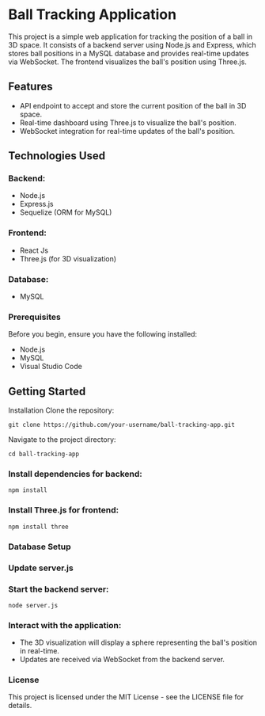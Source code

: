 # Ball Tracking Application
This project is a simple web application for tracking the position of a ball in 3D space. It consists of a backend server using Node.js and Express, which stores ball positions in a MySQL database and provides real-time updates via WebSocket. The frontend visualizes the ball's position using Three.js.

## Features
- API endpoint to accept and store the current position of the ball in 3D space.
- Real-time dashboard using Three.js to visualize the ball's position.
- WebSocket integration for real-time updates of the ball's position.

## Technologies Used
### Backend:

- Node.js
- Express.js
- Sequelize (ORM for MySQL)
  
### Frontend:

- React Js
- Three.js (for 3D visualization)
  
### Database:

- MySQL
  
### Prerequisites
Before you begin, ensure you have the following installed:

- Node.js
- MySQL
- Visual Studio Code
  
## Getting Started
Installation
Clone the repository:
```
git clone https://github.com/your-username/ball-tracking-app.git
```
Navigate to the project directory:

```
cd ball-tracking-app
```

### Install dependencies for backend:
```
npm install
```
### Install Three.js for frontend:
```
npm install three
```
### Database Setup
### Update server.js

### Start the backend server:
```
node server.js
```

### Interact with the application:

- The 3D visualization will display a sphere representing the ball's position in real-time.
- Updates are received via WebSocket from the backend server.
  
### License
This project is licensed under the MIT License - see the LICENSE file for details.
